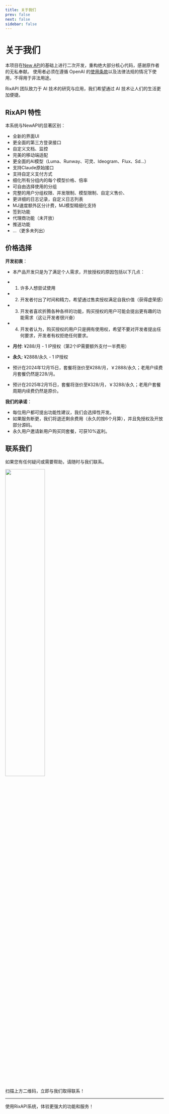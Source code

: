 ```yaml
---
title: 关于我们
prev: false
next: false
sidebar: false
---
```


# 关于我们

本项目在[New API](https://github.com/Calcium-Ion/new-api)的基础上进行二次开发，重构绝大部分核心代码，感谢原作者的无私奉献。 使用者必须在遵循 OpenAI 的[使用条款](https://openai.com/policies/terms-of-use)以及法律法规的情况下使用，不得用于非法用途。

RixAPI 团队致力于 AI 技术的研究与应用，我们希望通过 AI 技术让人们的生活更加便捷。

## RixAPI 特性

本系统与NewAPI的显著区别：
- 全新的界面UI
- 更全面的第三方登录接口
- 自定义文档、监控
- 完美的移动端适配
- 更全面的AI模型（Luma、Runway、可灵、Ideogram、Flux、Sd...）
- 支持Claude原始接口
- 支持自定义支付方式
- 细化所有分组内的每个模型价格、倍率
- 可自由选择使用的分组
- 完整的用户分组权限、并发限制、模型限制、自定义售价、
- 更详细的日志记录，自定义日志列表
- MJ速度额外区分计费，MJ模型精细化支持
- 签到功能
- 代理商功能（未开放）
- 推送功能
- ...（更多未列出）

## 价格选择

**开发初衷**：
- 本产品开发只是为了满足个人需求，开放授权的原因包括以下几点：
- 1. 许多人想尝试使用
- 2. 开发者付出了时间和精力，希望通过售卖授权满足自我价值（获得虚荣感）
- 3. 开发者喜欢折腾各种各样的功能，购买授权的用户可能会提出更有趣的功能需求（这让开发者很兴奋）
- 4. 开发者认为，购买授权的用户只是拥有使用权，希望不要对开发者提出任何要求，开发者有权拒绝任何要求。

- **月付**: ¥288/月 - 1 IP授权（第2个IP需要额外支付一半费用）
- **永久**: ¥2888/永久 - 1 IP授权
- 预计在2024年12月15日，套餐将涨价至¥288/月，￥2888/永久；老用户续费月套餐仍然是228/月。
- 预计在2025年2月15日，套餐将涨价至¥328/月，￥3288/永久；老用户套餐周期内续费仍然是原价。

**我们的承诺**：
- 每位用户都可提出功能性建议，我们会选择性开发。
- 如果服务断更，我们将退还剩余费用（永久的按6个月算），并且免授权及开放部分源码。
- 永久用户邀请新用户购买同套餐，可获10%返利。

## 联系我们

如果您有任何疑问或需要帮助，请随时与我们联系。

<!-- QQ群：[792836496](https://qm.qq.com/q/GmmMsu2qQM)  -->

<!-- <img src="https://r2.rixapi.com/3cc56775cfb99.jpg" width="50%"/> -->
<img src="https://r2.rixapi.com/3e2c4d284e837.png" width="50%"/>

扫描上方二维码，立即与我们取得联系！

---

使用RixAPI系统，体验更强大的功能和服务！


